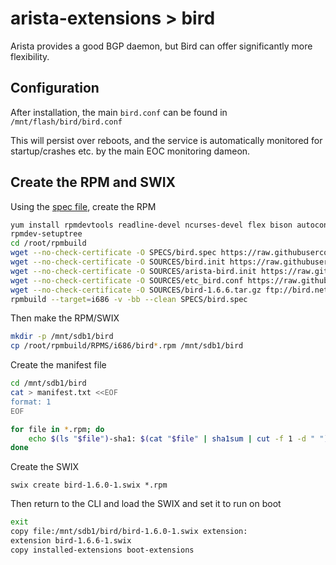 # arista-extensions > bird

Arista provides a good BGP daemon, but Bird can offer significantly more flexibility.

## Configuration

After installation, the main `bird.conf` can be found in `/mnt/flash/bird/bird.conf`

This will persist over reboots, and the service is automatically monitored for startup/crashes etc. by the main EOC monitoring dameon.

## Create the RPM and SWIX

Using the [spec file](https://raw.githubusercontent.com/ym/arista-extensions/master/bird/arista-bird.spec), create the RPM

```bash
yum install rpmdevtools readline-devel ncurses-devel flex bison autoconf gcc make tar
rpmdev-setuptree
cd /root/rpmbuild
wget --no-check-certificate -O SPECS/bird.spec https://raw.githubusercontent.com/ym/arista-extensions/master/bird/arista-bird.spec
wget --no-check-certificate -O SOURCES/bird.init https://raw.githubusercontent.com/ym/arista-extensions/master/bird/bird.init
wget --no-check-certificate -O SOURCES/arista-bird.init https://raw.githubusercontent.com/ym/arista-extensions/master/bird/arista-bird.init
wget --no-check-certificate -O SOURCES/etc_bird.conf https://raw.githubusercontent.com/ym/arista-extensions/master/bird/etc_bird.conf
wget --no-check-certificate -O SOURCES/bird-1.6.6.tar.gz ftp://bird.network.cz/pub/bird/bird-1.6.6.tar.gz
rpmbuild --target=i686 -v -bb --clean SPECS/bird.spec
```

Then make the RPM/SWIX

```bash
mkdir -p /mnt/sdb1/bird
cp /root/rpmbuild/RPMS/i686/bird*.rpm /mnt/sdb1/bird
```

Create the manifest file

```bash
cd /mnt/sdb1/bird
cat > manifest.txt <<EOF
format: 1
EOF

for file in *.rpm; do
    echo $(ls "$file")-sha1: $(cat "$file" | sha1sum | cut -f 1 -d " ") >> manifest.txt
done
```

Create the SWIX

    swix create bird-1.6.0-1.swix *.rpm

Then return to the CLI and load the SWIX and set it to run on boot

```bash
exit
copy file:/mnt/sdb1/bird/bird-1.6.0-1.swix extension:
extension bird-1.6.6-1.swix
copy installed-extensions boot-extensions
```
